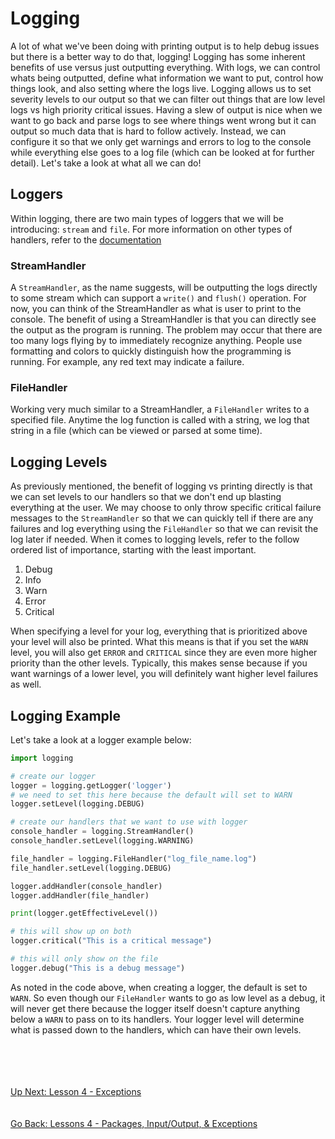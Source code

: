 # Logging
A lot of what we've been doing with printing output is to help debug issues but there is a better way to do that,
logging! Logging has some inherent benefits of use versus just outputting everything. With logs, we can control whats
being outputted, define what information we want to put, control how things look, and also setting where the logs live.
Logging allows us to set severity levels to our output so that we can filter out things that are low level logs vs
high priority critical issues. Having a slew of output is nice when we want to go back and parse logs to see where things
went wrong but it can output so much data that is hard to follow actively. Instead, we can configure it so that we only 
get warnings and errors to log to the console while everything else goes to a log file (which can be looked at for 
further detail). Let's take a look at what all we can do!

## Loggers
Within logging, there are two main types of loggers that we will be introducing: `stream` and `file`. For more information
on other types of handlers, refer to the [documentation](https://docs.python.org/3/library/logging.handlers.html)


### StreamHandler
A `StreamHandler`, as the name suggests, will be outputting the logs directly to some stream which can support a `write()`
and `flush()` operation. For now, you can think of the StreamHandler as what is user to print to the console. The benefit
of using a StreamHandler is that you can directly see the output as the program is running. The problem may occur that
there are too many logs flying by to immediately recognize anything. People use formatting and colors to quickly distinguish
how the programming is running. For example, any red text may indicate a failure.


### FileHandler
Working very much similar to a StreamHandler, a `FileHandler` writes to a specified file. Anytime the log function is
called with a string, we log that string in a file (which can be viewed or parsed at some time).


## Logging Levels
As previously mentioned, the benefit of logging vs printing directly is that we can set levels to our handlers so that
we don't end up blasting everything at the user. We may choose to only throw specific critical failure messages to the
`StreamHandler` so that we can quickly tell if there are any failures and log everything using the `FileHandler` so that
we can revisit the log later if needed. When it comes to logging levels, refer to the follow ordered list of importance,
starting with the least important.

1. Debug
2. Info
3. Warn
4. Error
5. Critical

When specifying a level for your log, everything that is prioritized above your level will also be printed. What this
means is that if you set the `WARN` level, you will also get `ERROR` and `CRITICAL` since they are even more higher
priority than the other levels. Typically, this makes sense because if you want warnings of a lower level, you will
definitely want higher level failures as well.


## Logging Example
Let's take a look at a logger example below:

```python
import logging

# create our logger
logger = logging.getLogger('logger')
# we need to set this here because the default will set to WARN
logger.setLevel(logging.DEBUG)

# create our handlers that we want to use with logger
console_handler = logging.StreamHandler()
console_handler.setLevel(logging.WARNING)

file_handler = logging.FileHandler("log_file_name.log")
file_handler.setLevel(logging.DEBUG)

logger.addHandler(console_handler)
logger.addHandler(file_handler)

print(logger.getEffectiveLevel())

# this will show up on both
logger.critical("This is a critical message")

# this will only show on the file
logger.debug("This is a debug message")
``` 

As noted in the code above, when creating a logger, the default is set to `WARN`. So even though our `FileHandler` wants
to go as low level as a debug, it will never get there because the logger itself doesn't capture anything below a `WARN`
to pass on to its handlers. Your logger level will determine what is passed down to the handlers, which can have their
own levels.
 
\
\
\
\
[Up Next: Lesson 4 - Exceptions](exceptions.md)
\
\
\
[Go Back: Lessons 4 - Packages, Input/Output, & Exceptions](README.md)